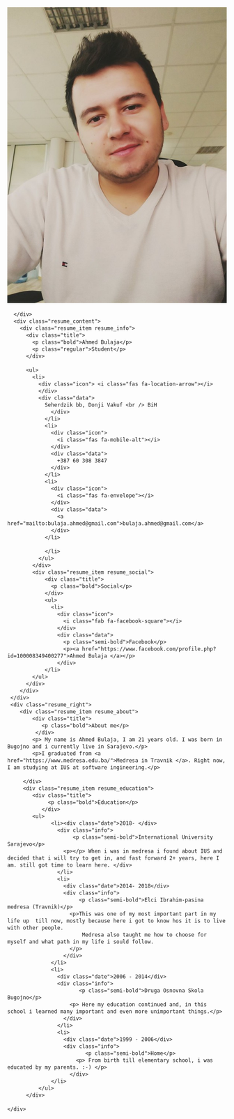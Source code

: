 
<html lang="en">
<head>
	<meta charset="UTF-8">
	<title>Resume/CV Design</title>
	<link rel="stylesheet" href="style.css">
</head>
<body> 
  
<div class="resume">
    <div class="resume_left">
      <div class="resume_profile">
        <img src="profilepic.jpg" alt="profile_pic">
       
      </div>
      <div class="resume_content">
        <div class="resume_item resume_info">
          <div class="title">
            <p class="bold">Ahmed Bulaja</p>
            <p class="regular">Student</p>
          </div>

          <ul>
            <li>
              <div class="icon"> <i class="fas fa-location-arrow"></i>
              </div>
              <div class="data">
                Seherdzik bb, Donji Vakuf <br /> BiH
                  </div>
                </li>
                <li>
                  <div class="icon">
                    <i class="fas fa-mobile-alt"></i>
                  </div>
                  <div class="data">
                    +387 60 308 3847
                  </div>
                </li>
                <li>
                  <div class="icon">
                    <i class="fas fa-envelope"></i>
                  </div>
                  <div class="data">
                    <a href="mailto:bulaja.ahmed@gmail.com">bulaja.ahmed@gmail.com</a>
                  </div>
                </li>
               
                </li>
              </ul>
            </div>
            <div class="resume_item resume_social">
                <div class="title">
                  <p class="bold">Social</p>
                </div>
                <ul>
                  <li>
                    <div class="icon">
                      <i class="fab fa-facebook-square"></i>
                    </div>
                    <div class="data">
                      <p class="semi-bold">Facebook</p>
                      <p><a href="https://www.facebook.com/profile.php?id=100008349400277">Ahmed Bulaja </a></p>
                    </div>
                </li>
            </ul>
          </div>
        </div>
     </div>
     <div class="resume_right">
        <div class="resume_item resume_about">
            <div class="title">
               <p class="bold">About me</p>
             </div>
            <p> My name is Ahmed Bulaja, I am 21 years old. I was born in Bugojno and i currently live in Sarajevo.</p>
            <p>I graduated from <a href="https://www.medresa.edu.ba/">Medresa in Travnik </a>. Right now, I am studying at IUS at software ingineering.</p> 
                
         </div>
         <div class="resume_item resume_education">
            <div class="title">
                 <p class="bold">Education</p>
               </div>
            <ul>
                  <li><div class="date">2018- </div> 
                    <div class="info">
                         <p class="semi-bold">International University Sarajevo</p> 
                      <p></p> When i was in medresa i found about IUS and decided that i will try to get in, and fast forward 2+ years, here I am. still got time to learn here. </div>
                    </li>
                    <li>
                      <div class="date">2014- 2018</div> 
                      <div class="info">
                           <p class="semi-bold">Elci Ibrahim-pasina medresa (Travnik)</p> 
                        <p>This was one of my most important part in my life up  till now, mostly because here i got to know hos it is to live with other people.
                            Medresa also taught me how to choose for myself and what path in my life i sould follow.
                        </p>
                      </div>
                  </li>
                  <li>
                    <div class="date">2006 - 2014</div>
                    <div class="info">
                           <p class="semi-bold">Druga Osnovna Skola Bugojno</p> 
                        <p> Here my education continued and, in this school i learned many important and even more unimportant things.</p>
                      </div>
                    </li>
                    <li>
                      <div class="date">1999 - 2006</div>
                      <div class="info">
                             <p class="semi-bold">Home</p> 
                          <p> From birth till elementary school, i was educated by my parents. :-) </p>
                        </div>
                  </li>
              </ul>
          </div>
        
    </div>
